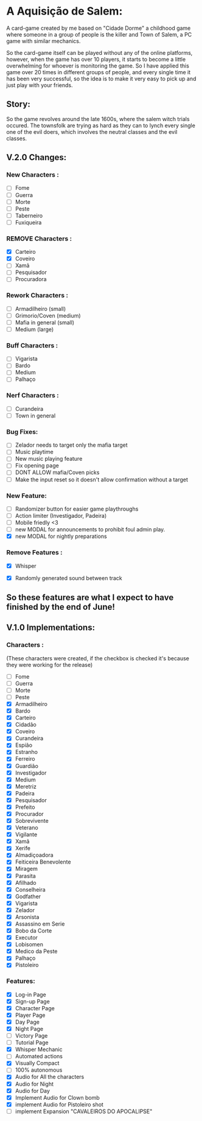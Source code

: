 # A Aquisição de Salem:

A card-game created by me based on "Cidade Dorme" a childhood game where someone in a group of people is the killer and Town of Salem, a PC game with similar mechanics.

So the card-game itself can be played without any of the online platforms, however, when the game has over 10 players, it starts to become a little overwhelming for whoever is monitoring the game. So I have applied this game over 20 times in different groups of people, and every single time it has been very successful, so the idea is to make it very easy to pick up and just play with your friends.

## Story:
So the game revolves around the late 1600s, where the salem witch trials occured.
The townsfolk are trying as hard as they can to lynch every single one of the evil doers, which involves the neutral classes and the evil classes.

## V.2.0 Changes:
### New Characters :
 - [ ] Fome
 - [ ] Guerra
 - [ ] Morte
 - [ ] Peste
 - [ ] Taberneiro
 - [ ] Fuxiqueira

### REMOVE Characters :
 - [x] Carteiro
 - [x] Coveiro
 - [ ] Xamã
 - [ ] Pesquisador
 - [ ] Procuradora

### Rework Characters :
- [ ] Armadilheiro (small)
- [ ] Grimorio/Coven (medium)
- [ ] Mafia in general (small)
- [ ] Medium (large)
### Buff Characters :
 - [ ] Vigarista
 - [ ] Bardo
 - [ ] Medium
 - [ ] Palhaço
### Nerf Characters :
 - [ ] Curandeira
 - [ ] Town in general
### Bug Fixes:
 - [ ] Zelador needs to target only the mafia target
 - [ ] Music playtime
 - [ ] New music playing feature
 - [ ] Fix opening page
 - [ ] DONT ALLOW mafia/Coven picks
 - [ ] Make the input reset so it doesn't allow confirmation without a target
### New Feature:
- [ ] Randomizer button for easier game playthroughs
- [ ] Action limiter (Investigador, Padeira)
- [ ] Mobile friedly <3
- [ ] new MODAL for announcements to prohibit foul admin play.
- [x] new MODAL for nightly preparations
### Remove Features :
 - [x] Whisper
 - [x] Randomly generated sound between track 


So these features are what I expect to have finished by the end of June!
--------------------------------------------------------
##  V.1.0 Implementations:

### Characters :
(These characters were created, if the checkbox is checked it's because they were working for the release)
 - [ ] Fome
 - [ ] Guerra
 - [ ] Morte
 - [ ] Peste
 - [x] Armadilheiro
 - [x] Bardo
 - [x] Carteiro
 - [x] Cidadão
 - [x] Coveiro
 - [x] Curandeira
 - [x] Espião
 - [x] Estranho
 - [x] Ferreiro
 - [x] Guardião
 - [x] Investigador
 - [x] Medium
 - [x] Meretriz
 - [x] Padeira
 - [x] Pesquisador
 - [x] Prefeito
 - [x] Procurador
 - [x] Sobrevivente
 - [x] Veterano
 - [x] Vigilante
 - [x] Xamã
 - [x] Xerife
 - [x] Almadiçoadora
 - [x] Feiticeira Benevolente
 - [x] Miragem
 - [x] Parasita
 - [x] Afilhado
 - [x] Conselheira
 - [x] Godfather
 - [x] Vigarista
 - [x] Zelador
 - [x] Arsonista
 - [x] Assassino em Serie
 - [x] Bobo da Corte
 - [x] Executor
 - [x] Lobisomen
 - [x] Medico da Peste
 - [x] Palhaço
 - [x] Pistoleiro

### Features:
- [x] Log-in Page
- [x] Sign-up Page
- [x] Character Page
- [x] Player Page
- [x] Day Page
- [x] Night Page
- [ ] Victory Page
- [ ] Tutorial Page
- [x] Whisper Mechanic
- [ ] Automated actions
- [x] Visually Compact
- [ ] 100% autonomous
- [x] Audio for All the characters
- [x] Audio for Night
- [x] Audio for Day
- [x] Implement Audio for Clown bomb
- [x] implement Audio for Pistoleiro shot
- [ ] implement Expansion "CAVALEIROS DO APOCALIPSE"
